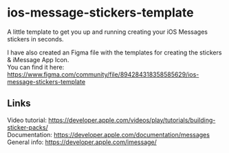 # ios-message-stickers-template
A little template to get you up and running creating your iOS Messages stickers in seconds.

I have also created an Figma file with the templates for creating the stickers & iMessage App Icon.  
You can find it here: https://www.figma.com/community/file/894284318358585629/ios-message-stickers-template

## Links
Video tutorial: https://developer.apple.com/videos/play/tutorials/building-sticker-packs/  
Documentation: https://developer.apple.com/documentation/messages  
General info: https://developer.apple.com/imessage/
